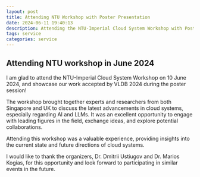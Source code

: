 ```yaml
---
layout: post
title: Attending NTU Workshop with Poster Presentation
date: 2024-06-11 19:40:13
description: Attending the NTU-Imperial Cloud System Workshop with Poster Presentation
tags: service
categories: service
---
```


## Attending NTU workshop in June 2024

I am glad to attend the NTU-Imperial Cloud System Workshop on 10 June 2024, and showcase our work accepted by VLDB 2024 during the poster session!

The workshop brought together experts and researchers from both Singapore and UK to discuss the latest advancements in cloud systems, especially regarding AI and LLMs. It was an excellent opportunity to engage with leading figures in the field, exchange ideas, and explore potential collaborations.

Attending this workshop was a valuable experience, providing insights into the current state and future directions of cloud systems. 

I would like to thank the organizers, Dr. Dmitrii Ustiugov and Dr. Marios Kogias, for this opportunity and look forward to participating in similar events in the future.
